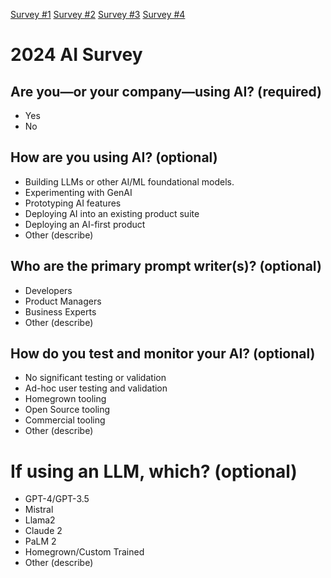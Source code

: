 [Survey #1](https://forms.gle/UVdvcF2cTZaNHBUP9)
[Survey #2]()
[Survey #3]()
[Survey #4]()

# 2024 AI Survey

## Are you—or your company—using AI? (required)
- Yes
- No

## How are you using AI? (optional)
- Building LLMs or other AI/ML foundational models.
- Experimenting with GenAI
- Prototyping AI features
- Deploying AI into an existing product suite
- Deploying an AI-first product
- Other (describe)

## Who are the primary prompt writer(s)? (optional)
- Developers
- Product Managers
- Business Experts
- Other (describe)

## How do you test and monitor your AI? (optional)
- No significant testing or validation
- Ad-hoc user testing and validation
- Homegrown tooling
- Open Source tooling
- Commercial tooling
- Other (describe)

# If using an LLM, which? (optional)
- GPT-4/GPT-3.5
- Mistral
- Llama2
- Claude 2
- PaLM 2
- Homegrown/Custom Trained
- Other (describe)
